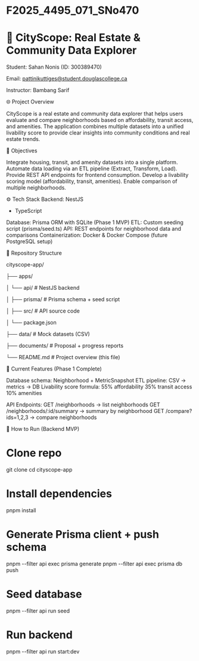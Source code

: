 # F2025_4495_071_SNo470
# 📍 CityScope: Real Estate & Community Data Explorer

Student: Sahan Nonis (ID: 300389470)

Email: pattinikuttiges@student.douglascollege.ca

Instructor: Bambang Sarif


🌐 Project Overview

CityScope is a real estate and community data explorer that helps users evaluate and compare neighborhoods based on affordability, transit access, and amenities.
The application combines multiple datasets into a unified livability score to provide clear insights into community conditions and real estate trends.

🎯 Objectives

Integrate housing, transit, and amenity datasets into a single platform.
Automate data loading via an ETL pipeline (Extract, Transform, Load).
Provide REST API endpoints for frontend consumption.
Develop a livability scoring model (affordability, transit, amenities).
Enable comparison of multiple neighborhoods.

⚙️ Tech Stack
Backend: NestJS
 + TypeScript

Database: Prisma ORM with SQLite (Phase 1 MVP)
ETL: Custom seeding script (prisma/seed.ts)
API: REST endpoints for neighborhood data and comparisons
Containerization: Docker & Docker Compose (future PostgreSQL setup)

📂 Repository Structure

cityscope-app/

├── apps/

│   └── api/                 # NestJS backend

│       ├── prisma/          # Prisma schema + seed script

│       ├── src/             # API source code

│       └── package.json

├── data/                    # Mock datasets (CSV)

├── documents/               # Proposal + progress reports

└── README.md                # Project overview (this file)

🚀 Current Features (Phase 1 Complete)

Database schema: Neighborhood + MetricSnapshot
ETL pipeline: CSV → metrics → DB
Livability score formula:
55% affordability
35% transit access
10% amenities

API Endpoints:
GET /neighborhoods → list neighborhoods
GET /neighborhoods/:id/summary → summary by neighborhood
GET /compare?ids=1,2,3 → compare neighborhoods


📖 How to Run (Backend MVP)

# Clone repo
git clone <repo-url>
cd cityscope-app

# Install dependencies
pnpm install

# Generate Prisma client + push schema
pnpm --filter api exec prisma generate
pnpm --filter api exec prisma db push

# Seed database
pnpm --filter api run seed

# Run backend
pnpm --filter api run start:dev
